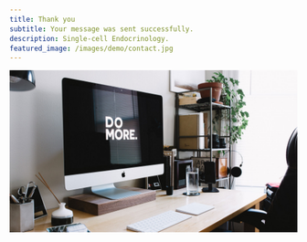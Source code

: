 ```yaml
---
title: Thank you
subtitle: Your message was sent successfully.
description: Single-cell Endocrinology.
featured_image: /images/demo/contact.jpg
---
```


![](/images/demo/about.jpg)

<!--Please note, this contact form is for demo purposes only and is not monitored. Please contact us [via our website](https://jekyllthemes.io) if you need support.-->